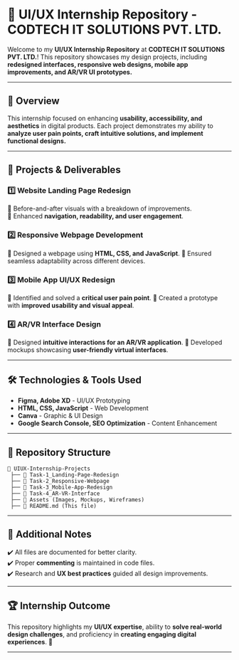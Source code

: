 # 🎨 UI/UX Internship Repository - CODTECH IT SOLUTIONS PVT. LTD.

Welcome to my **UI/UX Internship Repository** at **CODTECH IT SOLUTIONS PVT. LTD.**! This repository showcases my design projects, including **redesigned interfaces, responsive web designs, mobile app improvements, and AR/VR UI prototypes.**

---

## 📌 **Overview**
This internship focused on enhancing **usability, accessibility, and aesthetics** in digital products. Each project demonstrates my ability to **analyze user pain points, craft intuitive solutions, and implement functional designs.**

---

## 🚀 **Projects & Deliverables**

### **1️⃣ Website Landing Page Redesign**
🔹 Before-and-after visuals with a breakdown of improvements.  
🔹 Enhanced **navigation, readability, and user engagement**.

### **2️⃣ Responsive Webpage Development**
🔹 Designed a webpage using **HTML, CSS, and JavaScript**.
🔹 Ensured seamless adaptability across different devices.

### **3️⃣ Mobile App UI/UX Redesign**
🔹 Identified and solved a **critical user pain point**.
🔹 Created a prototype with **improved usability and visual appeal**.

### **4️⃣ AR/VR Interface Design**
🔹 Designed **intuitive interactions for an AR/VR application**.
🔹 Developed mockups showcasing **user-friendly virtual interfaces**.

---

## 🛠 **Technologies & Tools Used**
- **Figma, Adobe XD** - UI/UX Prototyping
- **HTML, CSS, JavaScript** - Web Development
- **Canva** - Graphic & UI Design
- **Google Search Console, SEO Optimization** - Content Enhancement

---

## 📂 **Repository Structure**
```
📁 UIUX-Internship-Projects
 ├── 📁 Task-1_Landing-Page-Redesign
 ├── 📁 Task-2_Responsive-Webpage
 ├── 📁 Task-3_Mobile-App-Redesign
 ├── 📁 Task-4_AR-VR-Interface
 ├── 📁 Assets (Images, Mockups, Wireframes)
 ├── 📄 README.md (This file)
```

---

## 📢 **Additional Notes**
✔️ All files are documented for better clarity.  
✔️ Proper **commenting** is maintained in code files.  
✔️ Research and **UX best practices** guided all design improvements.  

---

## 🏆 **Internship Outcome**
This repository highlights my **UI/UX expertise**, ability to **solve real-world design challenges**, and proficiency in **creating engaging digital experiences**. 🚀

---

